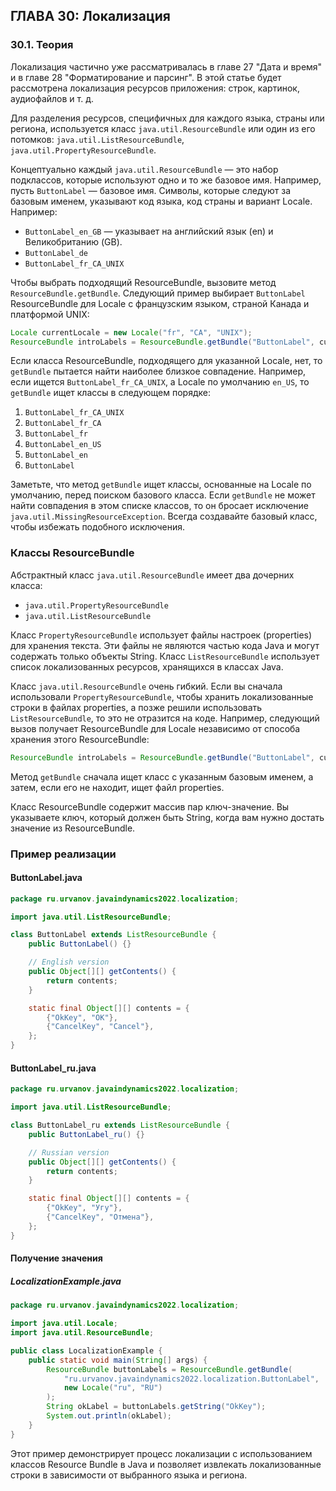 ## ГЛАВА 30: Локализация

### 30.1. Теория

Локализация частично уже рассматривалась в главе 27 "Дата и время" и в главе 28 "Форматирование и парсинг". В этой статье будет рассмотрена локализация ресурсов приложения: строк, картинок, аудиофайлов и т. д.

Для разделения ресурсов, специфичных для каждого языка, страны или региона, используется класс `java.util.ResourceBundle` или один из его потомков: `java.util.ListResourceBundle`, `java.util.PropertyResourceBundle`.

Концептуально каждый `java.util.ResourceBundle` — это набор подклассов, которые используют одно и то же базовое имя. Например, пусть `ButtonLabel` — базовое имя. Символы, которые следуют за базовым именем, указывают код языка, код страны и вариант Locale. Например:

- `ButtonLabel_en_GB` — указывает на английский язык (en) и Великобританию (GB).
- `ButtonLabel_de`
- `ButtonLabel_fr_CA_UNIX`

Чтобы выбрать подходящий ResourceBundle, вызовите метод `ResourceBundle.getBundle`. Следующий пример выбирает `ButtonLabel` ResourceBundle для Locale с французским языком, страной Канада и платформой UNIX:

```java
Locale currentLocale = new Locale("fr", "CA", "UNIX");
ResourceBundle introLabels = ResourceBundle.getBundle("ButtonLabel", currentLocale);
```

Если класса ResourceBundle, подходящего для указанной Locale, нет, то `getBundle` пытается найти наиболее близкое совпадение. Например, если ищется `ButtonLabel_fr_CA_UNIX`, а Locale по умолчанию `en_US`, то `getBundle` ищет классы в следующем порядке:

1. `ButtonLabel_fr_CA_UNIX`
2. `ButtonLabel_fr_CA`
3. `ButtonLabel_fr`
4. `ButtonLabel_en_US`
5. `ButtonLabel_en`
6. `ButtonLabel`

Заметьте, что метод `getBundle` ищет классы, основанные на Locale по умолчанию, перед поиском базового класса. Если `getBundle` не может найти совпадения в этом списке классов, то он бросает исключение `java.util.MissingResourceException`. Всегда создавайте базовый класс, чтобы избежать подобного исключения.

### Классы ResourceBundle

Абстрактный класс `java.util.ResourceBundle` имеет два дочерних класса: 

- `java.util.PropertyResourceBundle` 
- `java.util.ListResourceBundle`

Класс `PropertyResourceBundle` использует файлы настроек (properties) для хранения текста. Эти файлы не являются частью кода Java и могут содержать только объекты String. Класс `ListResourceBundle` использует список локализованных ресурсов, хранящихся в классах Java.

Класс `java.util.ResourceBundle` очень гибкий. Если вы сначала использовали `PropertyResourceBundle`, чтобы хранить локализованные строки в файлах properties, а позже решили использовать `ListResourceBundle`, то это не отразится на коде. Например, следующий вызов получает ResourceBundle для Locale независимо от способа хранения этого ResourceBundle:

```java
ResourceBundle introLabels = ResourceBundle.getBundle("ButtonLabel", currentLocale);
```

Метод `getBundle` сначала ищет класс с указанным базовым именем, а затем, если его не находит, ищет файл properties.

Класс ResourceBundle содержит массив пар ключ-значение. Вы указываете ключ, который должен быть String, когда вам нужно достать значение из ResourceBundle.

### Пример реализации

#### ButtonLabel.java

```java
package ru.urvanov.javaindynamics2022.localization;

import java.util.ListResourceBundle;

class ButtonLabel extends ListResourceBundle {
    public ButtonLabel() {}

    // English version
    public Object[][] getContents() {
        return contents;
    }

    static final Object[][] contents = {
        {"OkKey", "OK"},
        {"CancelKey", "Cancel"},
    };
}
```

#### ButtonLabel_ru.java

```java
package ru.urvanov.javaindynamics2022.localization;

import java.util.ListResourceBundle;

class ButtonLabel_ru extends ListResourceBundle {
    public ButtonLabel_ru() {}

    // Russian version
    public Object[][] getContents() {
        return contents;
    }

    static final Object[][] contents = {
        {"OkKey", "Угу"},
        {"CancelKey", "Отмена"},
    };
}
```

#### Получение значения

##### LocalizationExample.java

```java
package ru.urvanov.javaindynamics2022.localization;

import java.util.Locale;
import java.util.ResourceBundle;

public class LocalizationExample {
    public static void main(String[] args) {
        ResourceBundle buttonLabels = ResourceBundle.getBundle(
            "ru.urvanov.javaindynamics2022.localization.ButtonLabel",
            new Locale("ru", "RU")
        );
        String okLabel = buttonLabels.getString("OkKey");
        System.out.println(okLabel);
    }
}
```

Этот пример демонстрирует процесс локализации с использованием классов Resource Bundle в Java и позволяет извлекать локализованные строки в зависимости от выбранного языка и региона.


